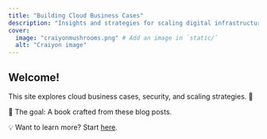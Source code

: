 ```yaml
---
title: "Building Cloud Business Cases"
description: "Insights and strategies for scaling digital infrastructure."
cover:
  image: "craiyonmushrooms.png" # Add an image in `static/`
  alt: "Craiyon image"
---
```


## Welcome!
This site explores cloud business cases, security, and scaling strategies. 🚀  

📖 The goal: A book crafted from these blog posts.

💡 Want to learn more? Start [here](/posts/).
